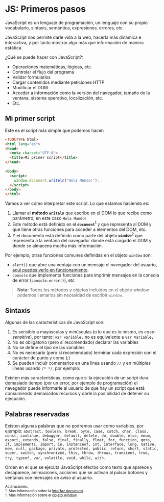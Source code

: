 # JS: Primeros pasos

JavaScript es un lenguaje de programación, un lenguaje con su propio vocabulario, sintaxis, semántica, expresiones, errores, etc.

JavaScript nos permite darle vida a la web, hacerla más dinámica e interactiva, y por tanto mostrar algo más que información de manera estática.

¿Qué se puede hacer con JavaScript?:
* Operaciones matemáticas, lógicas, etc.
* Controlar el flujo del programa
* Validar formularios
* Cargar contenidos mediante peticiones HTTP
* Modificar el DOM
* Acceder a información como la versión del navegador, tamaño de la ventana, sistema operativo, localización, etc.
* Etc.

## Mi primer script
Este es el script más simple que podemos hacer:

```html
<!DOCTYPE html>
<html lang="es">
<head>
  <meta charset="UTF-8">
  <title>Mi primer script</title>
</head>
 
<body>
  <script>
    window.document.writeln("Hola Mundo!");
  </script>
</body>
</html>
```

Vamos a ver cómo interpretar este script. Lo que estamos haciendo es:
1. Llamar al **método ```writeln```** que escribe en el DOM lo que recibe como parámetro, en este caso ```Hola Mundo!```
2. Este método está definido en el **```document```**<sup>1</sup> y que representa al DOM y que tiene otras funciones para acceder a elementos del DOM, etc.
3. Y el documento está definido como parte del objeto **```window```**<sup>2</sup> que representa a la ventana del navegador donde está cargado el DOM y donde se almacena mucha más información.

Por ejemplo, otras funciones comunes definidas en el objeto ```window``` son:
* ```alert()``` que abre una ventaja con un mensaje el navegador del usuario, [aquí puedes verlo en funcionamiento](https://hhkaos.gitbooks.io/cursohtml5desdecero/content/js_primeros_pasos/alert.html).
* ```console``` que implementa funciones para imprimir mensajes en la consola de error (```console.error()```), etc
 
> **Nota:** Todos los métodos y objetos incluidos en el objeto window podemos llamarlos sin necesidad de escribir ```window.```


## Sintaxis

Algunas de las características de JavaScript son:

1. Es sensible a mayúsculas y minúsculas (o lo que es lo mismo, es *case-sensitive*), por tanto: ```var variable;``` no es equivalente a ```var Variable;``` 
2. No es obligatorio (pero sí recomendado) declarar las variables
3. No se define el *tipo* de las variables
3. No es necesario (pero sí recomendado) terminar cada expresión con el carácter de punto y coma (;)
4. Se pueden incluir comentarios en una línea usando ``` // ``` y en múltiples líneas usando ```/* */```, por ejemplo:

Existen más características, como que si la ejecución de un script dura demasiado tiempo (por un error, por ejemplo de programación) el navegador puede informarle al usuario de que hay un script que está consumiendo demasiados recursos y darle la posibilidad de detener su ejecución.

## Palabras reservadas

Existen algunas palabras que no podremos usar como variables, por ejemplo: ```abstract, boolean, break, byte, case, catch, char, class, const, continue, debugger, default, delete, do, double, else, enum, export, extends, false, final, finally, float, for, function, goto, if, implements, import, in, instanceof, int, interface, long, native, new, null, package, private, protected, public, return, short, static, super, switch, synchronized, this, throw, throws, transient, true, try, typeof, var, volatile, void, while, with```.



Orden en el que se ejecuta JavaScript
efectos como texto que aparece y desaparece, animaciones, acciones que se activan al pulsar botones y ventanas con mensajes de aviso al usuario.

<small>Aclaraciones:</small><br>
<small>1. Más información sobre la [interfaz document](https://developer.mozilla.org/en/docs/Web/API/Document).</small><br>
<small>1. Más información sobre el [objeto window](https://developer.mozilla.org/en-US/docs/Web/API/Window).</small><br>

